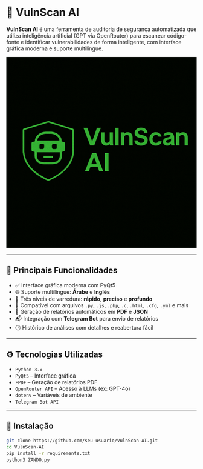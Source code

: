 

# 🔐 VulnScan AI

**VulnScan AI** é uma ferramenta de auditoria de segurança automatizada que utiliza inteligência artificial (GPT via OpenRouter) para escanear código-fonte e identificar vulnerabilidades de forma inteligente, com interface gráfica moderna e suporte multilíngue.

![Interface](https://github.com/ARESHAmohanad/VulnScan-AI/blob/main/vulnscan-ai.png) <!-- (adicione captura de tela do app) -->

---

## 🧠 Principais Funcionalidades

- ✅ Interface gráfica moderna com PyQt5
- 🌐 Suporte multilíngue: **Árabe** e **Inglês**
- 🧪 Três níveis de varredura: **rápido**, **preciso** e **profundo**
- 📂 Compatível com arquivos `.py`, `.js`, `.php`, `.c`, `.html`, `.cfg`, `.yml` e mais
- 📝 Geração de relatórios automáticos em **PDF** e **JSON**
- 📬 Integração com **Telegram Bot** para envio de relatórios
- 🕓 Histórico de análises com detalhes e reabertura fácil

---

## ⚙️ Tecnologias Utilizadas

- `Python 3.x`
- `PyQt5` – Interface gráfica
- `FPDF` – Geração de relatórios PDF
- `OpenRouter API` – Acesso à LLMs (ex: GPT-4o)
- `dotenv` – Variáveis de ambiente
- `Telegram Bot API`

---

## 🚀 Instalação

```bash
git clone https://github.com/seu-usuario/VulnScan-AI.git
cd VulnScan-AI
pip install -r requirements.txt
python3 ZANDO.py

